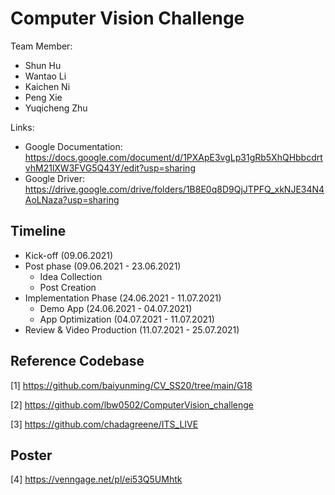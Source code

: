 # Computer Vision Challenge

Team Member:

- Shun Hu
- Wantao Li
- Kaichen Ni
- Peng Xie
- Yuqicheng Zhu

Links:
- Google Documentation: <https://docs.google.com/document/d/1PXApE3vgLp31gRb5XhQHbbcdrtvhM21lXW3FVG5Q43Y/edit?usp=sharing>
- Google Driver: <https://drive.google.com/drive/folders/1B8E0q8D9QjJTPFQ_xkNJE34N4AoLNaza?usp=sharing>

## Timeline

- Kick-off (09.06.2021)
- Post phase (09.06.2021 - 23.06.2021)
  - Idea Collection
  - Post Creation
- Implementation Phase (24.06.2021 - 11.07.2021)
  - Demo App (24.06.2021 - 04.07.2021)
  - App Optimization (04.07.2021 - 11.07.2021)
- Review & Video Production (11.07.2021 - 25.07.2021)

## Reference Codebase

[1] <https://github.com/baiyunming/CV_SS20/tree/main/G18>

[2] <https://github.com/lbw0502/ComputerVision_challenge>

[3] <https://github.com/chadagreene/ITS_LIVE>

## Poster

[4] <https://venngage.net/pl/ei53Q5UMhtk>
